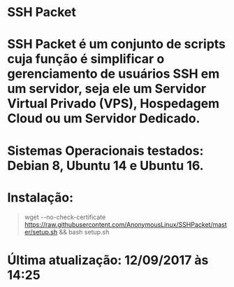 # SSH Packet

# SSH Packet é um conjunto de scripts cuja função é simplificar o gerenciamento de usuários SSH em um servidor, seja ele um Servidor Virtual Privado (VPS), Hospedagem Cloud ou um Servidor Dedicado.

# Sistemas Operacionais testados: Debian 8, Ubuntu 14 e Ubuntu 16.

# Instalação:

> wget --no-check-certificate https://raw.githubusercontent.com/AnonymousLinux/SSHPacket/master/setup.sh && bash setup.sh

# Última atualização: 12/09/2017 às 14:25

